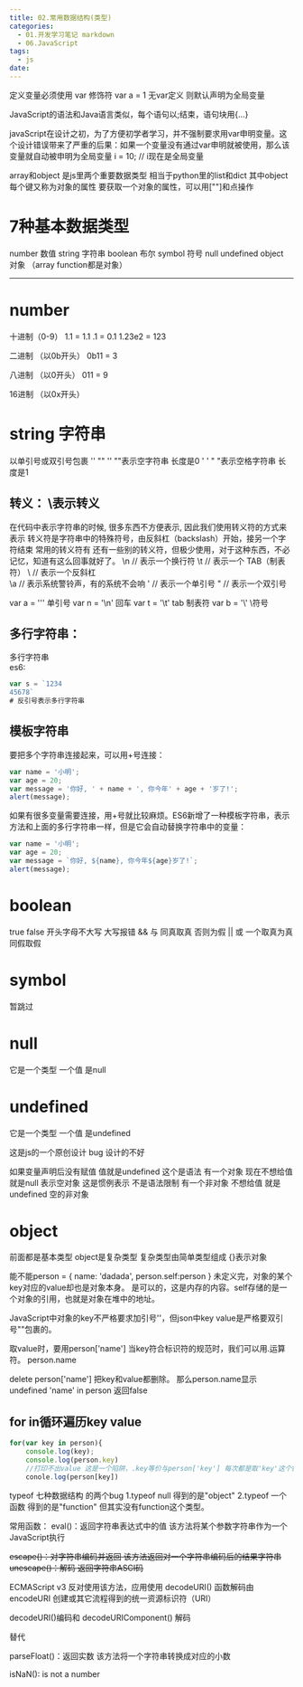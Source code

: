```yaml
---
title: 02.常用数据结构(类型)
categories:
  - 01.开发学习笔记 markdown
  - 06.JavaScript
tags:
  - js
date:
---
```


定义变量必须使用 var 修饰符
var a = 1
无var定义 则默认声明为全局变量

JavaScript的语法和Java语言类似，每个语句以;结束，语句块用{...}

javaScript在设计之初，为了方便初学者学习，并不强制要求用var申明变量。这个设计错误带来了严重的后果：如果一个变量没有通过var申明就被使用，那么该变量就自动被申明为全局变量
i = 10; // i现在是全局变量

array和object 是js里两个重要数据类型  相当于python里的list和dict
其中object每个键又称为对象的属性 要获取一个对象的属性，可以用[""]和点操作


# 7种基本数据类型
number 数值 
string 字符串 
boolean 布尔 
symbol 符号 
null
undefined
object 对象 （array function都是对象）

-------

# number
十进制（0-9）
1.1 = 1.1
.1 = 0.1
1.23e2 = 123

二进制 （以0b开头）
0b11 = 3

八进制 （以0开头）
011 = 9

16进制 （以0x开头）

# string 字符串
以单引号或双引号包裹  '' ""
'' ""表示空字符串 长度是0
' '  " "表示空格字符串 长度是1

## 转义： \表示转义
在代码中表示字符串的时候, 很多东西不方便表示, 因此我们使用转义符的方式来表示
转义符是字符串中的特殊符号，由反斜杠（backslash）开始，接另一个字符结束
常用的转义符有
还有一些别的转义符，但极少使用，对于这种东西，不必记忆，知道有这么回事就好了。
 \n     // 表示一个换行符
 \t     // 表示一个 TAB（制表符）
 \\     // 表示一个反斜杠 \
 \a     // 表示系统警铃声，有的系统不会响
 \'     // 表示一个单引号
  \"     // 表示一个双引号

var a = '\'' 单引号
var n = '\n' 回车
var t = '\t' tab 制表符
var b = '\\' \符号

## 多行字符串：
多行字符串   
es6: 

```js
var s = `1234
45678` 
# 反引号表示多行字符串
```

## 模板字符串
要把多个字符串连接起来，可以用+号连接：

```js
var name = '小明';
var age = 20;
var message = '你好, ' + name + ', 你今年' + age + '岁了!';
alert(message);
```

如果有很多变量需要连接，用+号就比较麻烦。ES6新增了一种模板字符串，表示方法和上面的多行字符串一样，但是它会自动替换字符串中的变量：

```js
var name = '小明';
var age = 20;
var message = `你好, ${name}, 你今年${age}岁了!`;
alert(message);
```

# boolean
true false 开头字母不大写 大写报错
&& 与 同真取真 否则为假
|| 或 一个取真为真 同假取假

# symbol
暂跳过

# null
它是一个类型 一个值 是null

# undefined
它是一个类型 一个值 是undefined

这是js的一个原创设计 bug 设计的不好

如果变量声明后没有赋值 值就是undefined  这个是语法
有一个对象 现在不想给值 就是null 表示空对象 这是惯例表示 不是语法限制
有一个非对象 不想给值 就是undefined 空的非对象 

# object
前面都是基本类型
object是复杂类型
复杂类型由简单类型组成
{}表示对象

能不能person = {
name: 'dadada',
person.self:person
}
未定义完，对象的某个key对应的value却也是对象本身。
是可以的，这是内存的内容。self存储的是一个对象的引用，也就是对象在堆中的地址。


JavaScript中对象的key不严格要求加引号''，但json中key value是严格要双引号""包裹的。

取value时，要用person['name'] 当key符合标识符的规范时，我们可以用.运算符。
person.name

delete person['name'] 把key和value都删除。
那么person.name显示undefined  'name' in person 返回false


## for in循环遍历key value

```js
for(var key in person){
    console.log(key);
    console.log(person.key) 
    //打印不出value 这是一个陷阱，.key等价与person['key'] 每次都是取'key'这个键对应的value，明显是取不到的。应该用下面的：
    conole.log(person[key])
```


typeof 七种数据结构 的两个bug
1.typeof null 得到的是"object"
2.typeof 一个函数 得到的是"function" 但其实没有function这个类型。


常用函数：
eval()：返回字符串表达式中的值 该方法将某个参数字符串作为一个JavaScript执行

~~escape()：对字符串编码并返回 该方法返回对一个字符串编码后的结果字符串
unescape()：解码 返回字符串ASCI码~~

ECMAScript v3 反对使用该方法，应用使用 
decodeURI() 函数解码由encodeURI 创建或其它流程得到的统一资源标识符（URI）

decodeURI()编码和 decodeURIComponent() 解码

替代


parseFloat()：返回实数 该方法将一个字符串转换成对应的小数

isNaN(): is not a number


